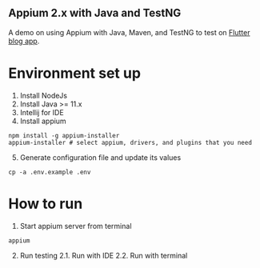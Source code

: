 Appium 2.x with Java and TestNG
---

A demo on using Appium with Java, Maven, and TestNG to test on [Flutter blog app](https://github.com/Nguonchhay/FlutterPractice/tree/master/blog_app).

Environment set up
===

1. Install NodeJs
2. Install Java >= 11.x
3. Intellij for IDE
4. Install appium
```
npm install -g appium-installer
appium-installer # select appium, drivers, and plugins that you need
```
5. Generate configuration file and update its values
```
cp -a .env.example .env
```

How to run
===

1. Start appium server from terminal
```
appium
```
2. Run testing
2.1. Run with IDE
2.2. Run with terminal